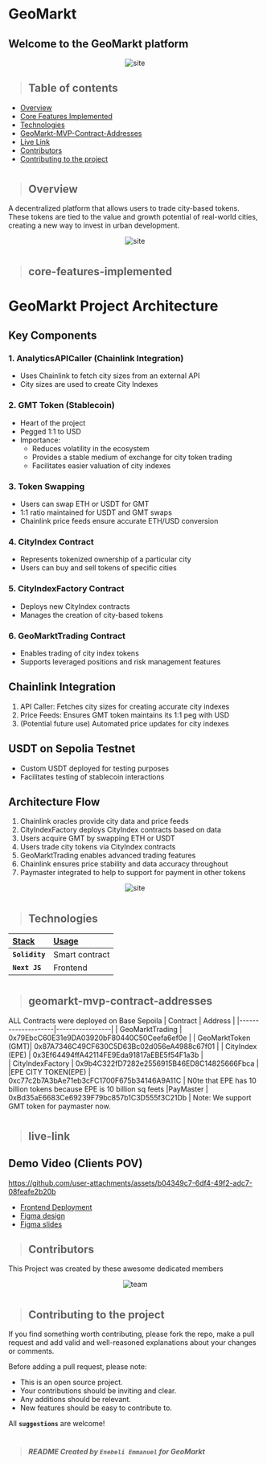 # GeoMarkt

## Welcome to the GeoMarkt platform

<p align="center" width="100%">
  <img src="https://imgur.com/UDE36f8.png" alt="site"/>
</p>

> ## Table of contents
- [Overview](#overview)
- [Core Features Implemented](#core-features-implemented)
- [Technologies](#technologies)
- [GeoMarkt-MVP-Contract-Addresses](#geomarkt-mvp-contract-addresses)
- [Live Link](#live-link)
- [Contributors](#contributors)
- [Contributing to the project](#contributing-to-the-project)


#
> ## Overview

A decentralized platform that allows users to trade city-based tokens. These tokens are tied to the value and growth potential of real-world cities, creating a new way to invest in urban development.

<p align="center" width="100%">
  <img src="https://imgur.com/PP9XuRc.png" alt="site"/>
</p>

#
> ## core-features-implemented
# GeoMarkt Project Architecture


## Key Components

### 1. AnalyticsAPICaller (Chainlink Integration)
- Uses Chainlink to fetch city sizes from an external API
- City sizes are used to create City Indexes

### 2. GMT Token (Stablecoin)
- Heart of the project
- Pegged 1:1 to USD
- Importance:
  - Reduces volatility in the ecosystem
  - Provides a stable medium of exchange for city token trading
  - Facilitates easier valuation of city indexes

### 3. Token Swapping
- Users can swap ETH or USDT for GMT
- 1:1 ratio maintained for USDT and GMT swaps
- Chainlink price feeds ensure accurate ETH/USD conversion

### 4. CityIndex Contract
- Represents tokenized ownership of a particular city
- Users can buy and sell tokens of specific cities

### 5. CityIndexFactory Contract
- Deploys new CityIndex contracts
- Manages the creation of city-based tokens

### 6. GeoMarktTrading Contract
- Enables trading of city index tokens
- Supports leveraged positions and risk management features

## Chainlink Integration
1. API Caller: Fetches city sizes for creating accurate city indexes
2. Price Feeds: Ensures GMT token maintains its 1:1 peg with USD
3. (Potential future use) Automated price updates for city indexes

## USDT on Sepolia Testnet
- Custom USDT deployed for testing purposes
- Facilitates testing of stablecoin interactions



## Architecture Flow
1. Chainlink oracles provide city data and price feeds
2. CityIndexFactory deploys CityIndex contracts based on data
3. Users acquire GMT by swapping ETH or USDT
4. Users trade city tokens via CityIndex contracts
5. GeoMarktTrading enables advanced trading features
6. Chainlink ensures price stability and data accuracy throughout
7. Paymaster integrated to help to support for payment in other tokens

<p align="center" width="100%">
  <img src="https://imgur.com/IV9RuMI.png" alt="site"/>
</p>


#
> ## Technologies

| <b><u>Stack</u></b> | <b><u>Usage</u></b> |
| :------------------ | :------------------ |
| **`Solidity`**      | Smart contract      |
| **`Next JS`**      | Frontend            |


#
> ## geomarkt-mvp-contract-addresses

ALL Contracts were deployed on Base Sepoila
| Contract           | Address         |
|--------------------|-----------------|
| GeoMarktTrading    | 0x79EbcC60E31e9DA03920bF80440C50Ceefa6ef0e |
| GeoMarktToken (GMT)| 0x87A7346C49CF630C5D63Bc02d056eA4988c67f01 |
| CityIndex (EPE)    | 0x3Ef64494ffA42114FE9Eda91817aEBE5f54F1a3b |                          
| CityIndexFactory   | 0x9b4C322fD7282e2556915B46ED8C14825666Fbca |
|EPE CITY TOKEN(EPE) | 0xc77c2b7A3bAe71eb3cFC1700F675b34146A9A11C | N0te that EPE has 10 billion tokens because EPE is 10 billion  sq feets
|PayMaster           | 0xBd35aE6683Ce69239F79bc857b1C3D555f3C21Db |  Note: We support GMT token for paymaster now.






# 

> ## live-link

## Demo Video (Clients POV)


https://github.com/user-attachments/assets/b04349c7-6df4-49f2-adc7-08feafe2b20b



- [Frontend Deployment](https://geo-markt-snowy.vercel.app/)
- [Figma design]()
- [Figma slides](https://www.figma.com/slides/AqcBIpafeN8xBWDjqtHEYB/any-(Copy)?node-id=23-40&node-type=SLIDE&t=Ih3FUIxbnoV10iOm-0)


> ## Contributors

This Project was created by these awesome dedicated members

<p align="center" width="100%">
  <img src="https://imgur.com/9D7uUj2" alt="team"/>
</p>

#
> ## Contributing to the project

If you find something worth contributing, please fork the repo, make a pull request and add valid and well-reasoned explanations about your changes or comments.

Before adding a pull request, please note:

- This is an open source project.
- Your contributions should be inviting and clear.
- Any additions should be relevant.
- New features should be easy to contribute to.

All **`suggestions`** are welcome!
#
> ##### README Created by `Enebeli Emmanuel` for GeoMarkt





